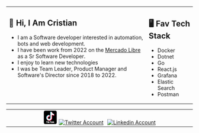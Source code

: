 <!-- <img align=right src="https://github.com/FrancescoXX/FrancescoXX/blob/main/devcard.svg" width="200" alt="Francesco's Dev Card"/> -->

<table><tr><td valign="top" width="75%">

## 👋 Hi, I Am Cristian

- I am a Software developer interested in automation, bots and web development.
- I have been work from 2022 on the [Mercado Libre](https://www.mercadolibre.com.co/) as a Sr Software Developer.
- I enjoy to learn new technologies
- I was be Team Leader, Product Manager and Software's Director since 2018 to 2022. 

 
</td><td valign="top" width="25%">

## 🖥️ Fav Tech Stack

- Docker
- Dotnet
- Go 
- React.js
- Grafana
- Elastic Search
- Postman
 
</tr></tr></table> 

 <table><tr><td valign="top" width="50%">

<div align=center>
<a href="https://www.tiktok.com/@cricarba"><img src="https://github.com/FrancescoXX/FrancescoXX/blob/main/tiktok-5962992_1280.webp" title="TikTok" alt="TikTok Account" width="38"/></a> 
<a href="https://twitter.com/cricarba"><img src="https://cdn.worldvectorlogo.com/logos/twitter-6.svg" title="Twitter" alt="Twitter Account" width="40"/></a> 
&ensp;<a href="https://www.linkedin.com/in/cricarba"><img src="https://cdn.worldvectorlogo.com/logos/linkedin-icon-2.svg" title="Linkedin" alt="Linkedin Account" width="30"/></a> 
</div>

</td></tr></table>

